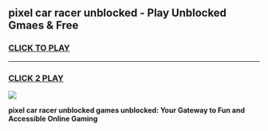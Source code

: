 
## pixel car racer unblocked - Play Unblocked Gmaes & Free
<h3>
<a href="https://news.freeplayer.one?title=pixel_car_racer_unblocked&ref=16F">CLICK TO PLAY</a></h3>
<hr>

<h3>
<a href="https://news.freeplayer.one?title=pixel_car_racer_unblocked&ref=16F">CLICK 2 PLAY</a>
  
</h3>

<a href="https://news.freeplayer.one?title=pixel_car_racer_unblocked&ref=16F/"><img src="https://clearcache.store/games.png"></a>


**pixel car racer unblocked games unblocked: Your Gateway to Fun and Accessible Online Gaming**
